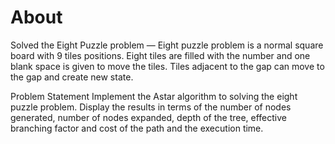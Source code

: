 # About
Solved the Eight Puzzle problem — 
Eight puzzle problem is a normal square board with 9 tiles positions. Eight tiles are filled with the number and one blank space is given to move the tiles. Tiles adjacent to the gap can move to the gap and create new state.

Problem StatementImplement the Astar algorithm to solving the eight puzzle problem. Display the results in terms of the number of nodes generated, number of nodes expanded, depth of the tree, effective branching factor and cost of the path and the execution time.